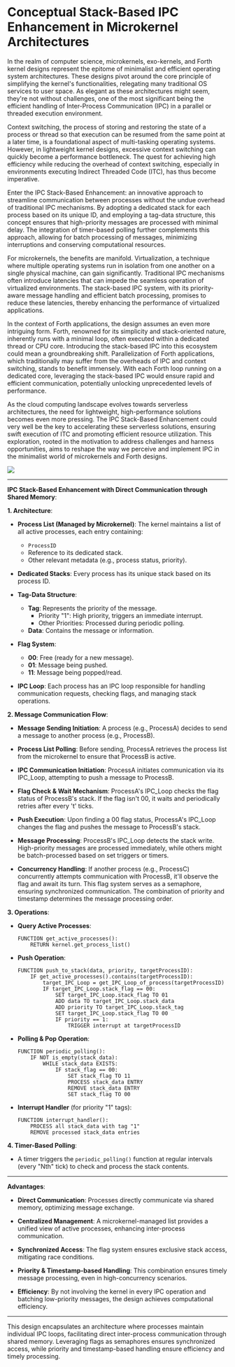 # **Conceptual Stack-Based IPC Enhancement in Microkernel Architectures**

In the realm of computer science, microkernels, exo-kernels, and Forth kernel designs represent the epitome of minimalist and efficient operating system architectures. These designs pivot around the core principle of simplifying the kernel's functionalities, relegating many traditional OS services to user space. As elegant as these architectures might seem, they're not without challenges, one of the most significant being the efficient handling of Inter-Process Communication (IPC) in a parallel or threaded execution environment.

Context switching, the process of storing and restoring the state of a process or thread so that execution can be resumed from the same point at a later time, is a foundational aspect of multi-tasking operating systems. However, in lightweight kernel designs, excessive context switching can quickly become a performance bottleneck. The quest for achieving high efficiency while reducing the overhead of context switching, especially in environments executing Indirect Threaded Code (ITC), has thus become imperative.

Enter the IPC Stack-Based Enhancement: an innovative approach to streamline communication between processes without the undue overhead of traditional IPC mechanisms. By adopting a dedicated stack for each process based on its unique ID, and employing a tag-data structure, this concept ensures that high-priority messages are processed with minimal delay. The integration of timer-based polling further complements this approach, allowing for batch processing of messages, minimizing interruptions and conserving computational resources.

For microkernels, the benefits are manifold. Virtualization, a technique where multiple operating systems run in isolation from one another on a single physical machine, can gain significantly. Traditional IPC mechanisms often introduce latencies that can impede the seamless operation of virtualized environments. The stack-based IPC system, with its priority-aware message handling and efficient batch processing, promises to reduce these latencies, thereby enhancing the performance of virtualized applications.

In the context of Forth applications, the design assumes an even more intriguing form. Forth, renowned for its simplicity and stack-oriented nature, inherently runs with a minimal loop, often executed within a dedicated thread or CPU core. Introducing the stack-based IPC into this ecosystem could mean a groundbreaking shift. Parallelization of Forth applications, which traditionally may suffer from the overheads of IPC and context switching, stands to benefit immensely. With each Forth loop running on a dedicated core, leveraging the stack-based IPC would ensure rapid and efficient communication, potentially unlocking unprecedented levels of performance.

As the cloud computing landscape evolves towards serverless architectures, the need for lightweight, high-performance solutions becomes even more pressing. The IPC Stack-Based Enhancement could very well be the key to accelerating these serverless solutions, ensuring swift execution of ITC and promoting efficient resource utilization. This exploration, rooted in the motivation to address challenges and harness opportunities, aims to reshape the way we perceive and implement IPC in the minimalist world of microkernels and Forth designs.

![](image)

---

**IPC Stack-Based Enhancement with Direct Communication through Shared Memory**:

**1. Architecture**:

- **Process List (Managed by Microkernel)**: The kernel maintains a list of all active processes, each entry containing:
  - `ProcessID`
  - Reference to its dedicated stack.
  - Other relevant metadata (e.g., process status, priority).

- **Dedicated Stacks**: Every process has its unique stack based on its process ID.

- **Tag-Data Structure**:
  - **Tag**: Represents the priority of the message.
    - Priority "1": High priority, triggers an immediate interrupt.
    - Other Priorities: Processed during periodic polling.
  - **Data**: Contains the message or information.

- **Flag System**:
  - **00**: Free (ready for a new message).
  - **01**: Message being pushed.
  - **11**: Message being popped/read.

- **IPC Loop**: Each process has an IPC loop responsible for handling communication requests, checking flags, and managing stack operations.

**2. Message Communication Flow**:

- **Message Sending Initiation**: A process (e.g., ProcessA) decides to send a message to another process (e.g., ProcessB).

- **Process List Polling**: Before sending, ProcessA retrieves the process list from the microkernel to ensure that ProcessB is active.

- **IPC Communication Initiation**: ProcessA initiates communication via its IPC_Loop, attempting to push a message to ProcessB.

- **Flag Check & Wait Mechanism**: ProcessA's IPC_Loop checks the flag status of ProcessB's stack. If the flag isn't 00, it waits and periodically retries after every 't' ticks.

- **Push Execution**: Upon finding a 00 flag status, ProcessA's IPC_Loop changes the flag and pushes the message to ProcessB's stack.

- **Message Processing**: ProcessB's IPC_Loop detects the stack write. High-priority messages are processed immediately, while others might be batch-processed based on set triggers or timers.

- **Concurrency Handling**: If another process (e.g., ProcessC) concurrently attempts communication with ProcessB, it'll observe the flag and await its turn. This flag system serves as a semaphore, ensuring synchronized communication. The combination of priority and timestamp determines the message processing order.

**3. Operations**:

- **Query Active Processes**:
  ```pseudo
  FUNCTION get_active_processes():
      RETURN kernel.get_process_list()
  ```

- **Push Operation**:
  ```pseudo
  FUNCTION push_to_stack(data, priority, targetProcessID):
      IF get_active_processes().contains(targetProcessID):
          target_IPC_Loop = get_IPC_Loop_of_process(targetProcessID)
          IF target_IPC_Loop.stack_flag == 00:
              SET target_IPC_Loop.stack_flag TO 01
              ADD data TO target_IPC_Loop.stack_data
              ADD priority TO target_IPC_Loop.stack_tag
              SET target_IPC_Loop.stack_flag TO 00
              IF priority == 1:
                  TRIGGER interrupt at targetProcessID
  ```

- **Polling & Pop Operation**:
  ```pseudo
  FUNCTION periodic_polling():
      IF NOT is_empty(stack_data):
          WHILE stack_data EXISTS:
              IF stack_flag == 00:
                  SET stack_flag TO 11
                  PROCESS stack_data ENTRY
                  REMOVE stack_data ENTRY
                  SET stack_flag TO 00
  ```

- **Interrupt Handler** (for priority "1" tags):
  ```pseudo
  FUNCTION interrupt_handler():
      PROCESS all stack_data with tag "1"
      REMOVE processed stack_data entries
  ```

**4. Timer-Based Polling**:

- A timer triggers the `periodic_polling()` function at regular intervals (every "Nth" tick) to check and process the stack contents.

---

**Advantages**:

- **Direct Communication**: Processes directly communicate via shared memory, optimizing message exchange.

- **Centralized Management**: A microkernel-managed list provides a unified view of active processes, enhancing inter-process communication.

- **Synchronized Access**: The flag system ensures exclusive stack access, mitigating race conditions.

- **Priority & Timestamp-based Handling**: This combination ensures timely message processing, even in high-concurrency scenarios.

- **Efficiency**: By not involving the kernel in every IPC operation and batching low-priority messages, the design achieves computational efficiency.

---

This design encapsulates an architecture where processes maintain individual IPC loops, facilitating direct inter-process communication through shared memory. Leveraging flags as semaphores ensures synchronized access, while priority and timestamp-based handling ensure efficiency and timely processing.
